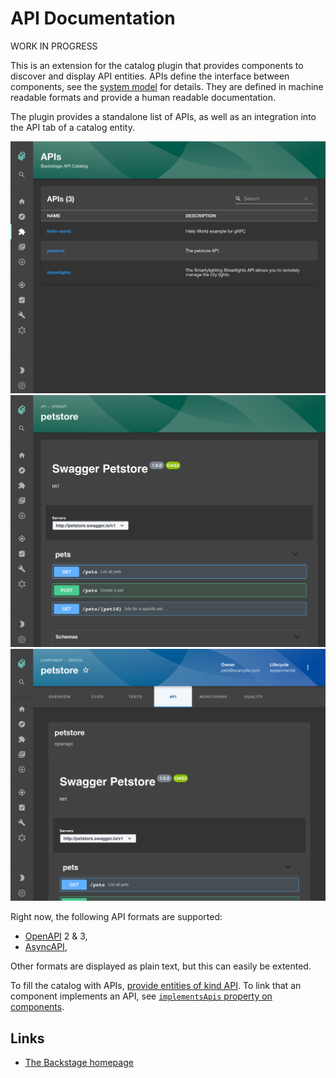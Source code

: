 # API Documentation

WORK IN PROGRESS

This is an extension for the catalog plugin that provides components to discover and display API entities.
APIs define the interface between components, see the [system model](https://backstage.io/docs/features/software-catalog/system-model) for details.
They are defined in machine readable formats and provide a human readable documentation.

The plugin provides a standalone list of APIs, as well as an integration into the API tab of a catalog entity.

![Standalone API list](./docs/api_list.png)
![OpenAPI Definition](./docs/openapi_definition.png)
![Integration into components](./docs/entity_tab_api.png)

Right now, the following API formats are supported:

- [OpenAPI](https://swagger.io/specification/) 2 & 3,
- [AsyncAPI](https://www.asyncapi.com/docs/specifications/latest/),

Other formats are displayed as plain text, but this can easily be extented.

To fill the catalog with APIs, [provide entities of kind API](https://backstage.io/docs/features/software-catalog/descriptor-format#kind-api).
To link that an component implements an API, see [`implementsApis` property on components](https://backstage.io/docs/features/software-catalog/descriptor-format#specimplementsapis-optional).

## Links

- [The Backstage homepage](https://backstage.io)
